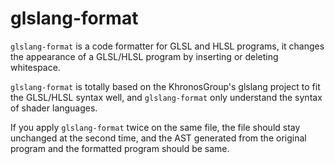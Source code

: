 # glslang-format

`glslang-format` is a code formatter for GLSL and HLSL programs, it changes the appearance of a GLSL/HLSL program by inserting or deleting whitespace. 

`glslang-format` is totally based on the KhronosGroup's glslang project to fit the GLSL/HLSL syntax well, and `glslang-format` only understand the syntax of shader languages. 

If you apply `glslang-format` twice on the same file, the file should stay unchanged at the second time, and the AST generated from the original program and the formatted program should be same. 